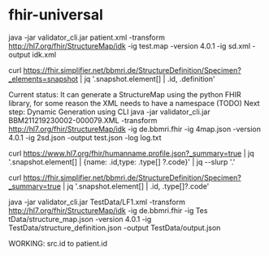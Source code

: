 # fhir-universal

java -jar validator_cli.jar patient.xml -transform http://hl7.org/fhir/StructureMap/idk -ig test.map -version 4.0.1 -ig
sd.xml -output idk.xml

curl https://fhir.simplifier.net/bbmri.de/StructureDefinition/Specimen?_elements=snapshot | jq '.snapshot.element[] |
.id, .definition'

Current status: It can generate a StructureMap using the python FHIR library, for some reason the XML needs to have a
namespace (TODO)
Next step: Dynamic Generation using CLI
java -jar validator_cli.jar BBM211219230002-000079.XML -transform http://hl7.org/fhir/StructureMap/idk -ig de.bbmri.fhir
-ig 4map.json -version 4.0.1 -ig 2sd.json -output test.json -log log.txt

curl https://www.hl7.org/fhir/humanname.profile.json?_summary=true | jq '.snapshot.element[] | {name: .id,type: .type[]
?.code}' | jq --slurp '.'

curl https://fhir.simplifier.net/bbmri.de/StructureDefinition/Specimen?_summary=true | jq '.snapshot.element[] | .id,
.type[]?.code'

 java -jar validator_cli.jar TestData/LF1.xml -transform http://hl7.org/fhir/StructureMap/idk -ig de.bbmri.fhir -ig Tes
tData/structure_map.json -version 4.0.1 -ig TestData/structure_definition.json -output TestData/output.json

WORKING: src.id to patient.id
